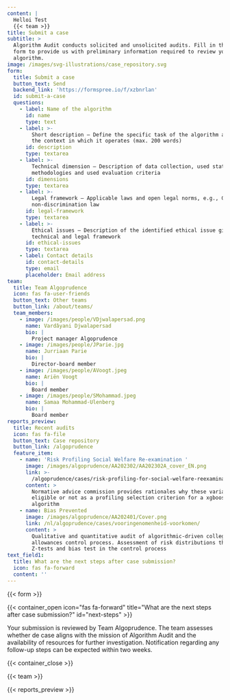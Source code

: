 ```yaml
---
content: |
  Helloi Test
  {{< team >}}
title: Submit a case
subtitle: >
  Algorithm Audit conducts solicited and unsolicited audits. Fill in the below
  form to provide us with preliminary information required to review your
  algorithm.
image: /images/svg-illustrations/case_repository.svg
form:
  title: Submit a case
  button_text: Send
  backend_link: 'https://formspree.io/f/xzbnrlan'
  id: submit-a-case
  questions:
    - label: Name of the algorithm
      id: name
      type: text
    - label: >-
        Short description – Define the specific task of the algorithm and its
        the context in which it operates (max. 200 words)
      id: description
      type: textarea
    - label: >-
        Technical dimension – Description of data collection, used statistical
        methodologies and used evaluation criteria 
      id: dimensions
      type: textarea
    - label: >-
        Legal framework – Applicable laws and open legal norms, e.g., GDPR, EU
        non-discrimination law 
      id: legal-framework
      type: textarea
    - label: >-
        Ethical issues – Description of the identified ethical issue given it's
        technical and legal framework
      id: ethical-issues
      type: textarea
    - label: Contact details
      id: contact-details
      type: email
      placeholder: Email address
team:
  title: Team Algoprudence
  icon: fas fa-user-friends
  button_text: Other teams
  button_link: /about/teams/
  team_members:
    - image: /images/people/VDjwalapersad.png
      name: Vardâyani Djwalapersad
      bio: |
        Project manager Algoprudence
    - image: /images/people/JParie.jpg
      name: Jurriaan Parie
      bio: |
        Director-board member
    - image: /images/people/AVoogt.jpeg
      name: Ariën Voogt
      bio: |
        Board member
    - image: /images/people/SMohammad.jpeg
      name: Samaa Mohammad-Ulenberg
      bio: |
        Board member
reports_preview:
  title: Recent audits
  icon: fas fa-file
  button_text: Case repository
  button_link: /algoprudence
  feature_item:
    - name: 'Risk Profiling Social Welfare Re-examination '
      image: /images/algoprudence/AA202302/AA202302A_cover_EN.png
      link: >-
        /algoprudence/cases/risk-profiling-for-social-welfare-reexamination-aa202302/
      content: >
        Normative advice commission provides rationales why these variables are
        eligible or not as a profiling selection criterion for a xgboost
        algorithm
    - name: Bias Prevented
      image: /images/algoprudence/AA202401/Cover.png
      link: /nl/algoprudence/cases/vooringenomenheid-voorkomen/
      content: >
        Qualitative and quantitative audit of algorithmic-driven college
        allowances control process. Assessment of risk distributions through
        Z-tests and bias test in the control process
text_field1:
  title: What are the next steps after case submission?
  icon: fas fa-forward
  content: ''
---
```


{{< form >}}

{{< container_open icon="fas fa-forward" title="What are the next steps after case submission?" id="next-steps" >}}

Your submission is reviewed by Team Algoprudence. The team assesses whether de case aligns with the mission of Algorithm Audit and the availability of resources for further investigation. Notification regarding any follow-up steps can be expected within two weeks.

{{< container_close >}}

{{< team >}}

{{< reports_preview >}}
